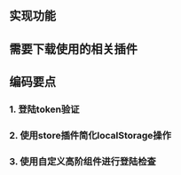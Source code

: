 ## 实现功能


## 需要下载使用的相关插件


## 编码要点
### 1. 登陆token验证

### 2. 使用store插件简化localStorage操作

### 3. 使用自定义高阶组件进行登陆检查


